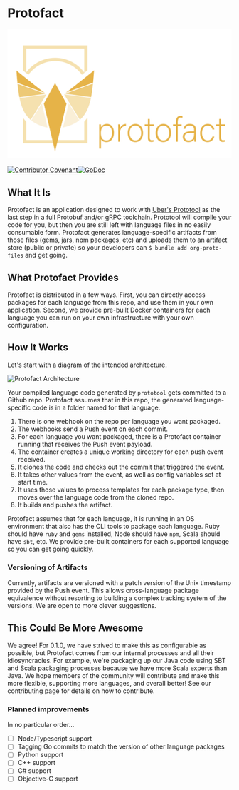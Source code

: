 # Protofact
![Protofact Logo](logo.png)

[![Contributor Covenant](https://img.shields.io/badge/Contributor%20Covenant-v1.4%20adopted-ff69b4.svg)](code-of-conduct.md)[![GoDoc](https://godoc.org/gospotcheck/protofact?status.svg)](https://godoc.org/github.com/gospotcheck/protofact)

## What It Is

Protofact is an application designed to work with [Uber's Prototool](https://github.com/uber/prototool) as the last
step in a full Protobuf and/or gRPC toolchain. Prototool will compile your code for you, but then you are still
left with language files in no easily consumable form. Protofact generates language-specific artifacts from those files
(gems, jars, npm packages, etc) and uploads them to an artifact store (public or private) so your developers can
`$ bundle add org-proto-files` and get going.

## What Protofact Provides

Protofact is distributed in a few ways. First, you can directly access packages for each language from this repo, and
use them in your own application. Second, we provide pre-built Docker containers for each language you can run on
your own infrastructure with your own configuration.

## How It Works

Let's start with a diagram of the intended architecture.

![Protofact Architecture](https://www.lucidchart.com/publicSegments/view/3f07daa8-adbc-42eb-a3a3-d370254571f5/image.png)

Your compiled language code generated by `prototool` gets committed to a Github repo. Protofact assumes that in this repo, the generated language-specific code
is in a folder named for that language.

1. There is one webhook on the repo per language you want packaged.
1. The webhooks send a Push event on each commit.
1. For each language you want packaged, there is a Protofact container running that receives the Push event payload.
1. The container creates a unique working directory for each push event received.
1. It clones the code and checks out the commit that triggered the event.
1. It takes other values from the event, as well as config variables set at start time.
1. It uses those values to process templates for each package type, then moves over the language code from the cloned repo.
1. It builds and pushes the artifact.

Protofact assumes that for each language, it is running in an OS environment that also has the CLI tools to package each language.
Ruby should have `ruby` and `gems` installed, Node should have `npm`, Scala should have `sbt`, etc. We provide pre-built containers
for each supported language so you can get going quickly.

### Versioning of Artifacts

Currently, artifacts are versioned with a patch version of the Unix timestamp provided by the Push event. This allows cross-language
package equivalence without resorting to building a complex tracking system of the versions. We are open to more clever suggestions.

## This Could Be More Awesome

We agree! For 0.1.0, we have strived to make this as configurable as possible, but Protofact comes from our internal processes
and all their idiosyncracies. For example, we're packaging up our Java code using SBT and Scala packaging processes because
we have more Scala experts than Java. We hope members of the community will contribute and make this more flexible, supporting more
languages, and overall better! See our contributing page for details on how to contribute.

### Planned improvements

In no particular order...

- [ ] Node/Typescript support
- [ ] Tagging Go commits to match the version of other language packages
- [ ] Python support
- [ ] C++ support
- [ ] C# support
- [ ] Objective-C support
